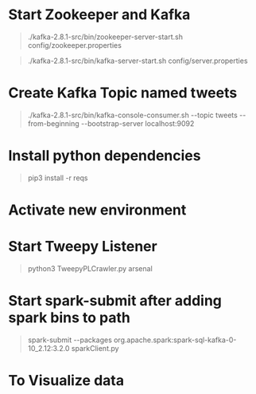 # Start Zookeeper and Kafka

> ./kafka-2.8.1-src/bin/zookeeper-server-start.sh config/zookeeper.properties

> ./kafka-2.8.1-src/bin/kafka-server-start.sh config/server.properties

# Create Kafka Topic named tweets

> ./kafka-2.8.1-src/bin/kafka-console-consumer.sh --topic tweets --from-beginning --bootstrap-server localhost:9092

# Install python dependencies
> pip3 install -r reqs

# Activate new environment

# Start Tweepy Listener
> python3 TweepyPLCrawler.py arsenal

# Start spark-submit after adding spark bins to path
  
> spark-submit --packages org.apache.spark:spark-sql-kafka-0-10_2.12:3.2.0 sparkClient.py


# To Visualize data





